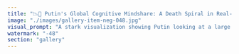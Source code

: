 ```yaml
---
title: "📉🧠 Putin's Global Cognitive Mindshare: A Death Spiral in Real-Time<br /><br />Imagine Putin staring at his global cognitive mindshare graph—a relentless downward spiral with no end in sight.<br /><br />📊 **The Metrics Don't Lie:**<br />Every invasion, every threat, every desperate power move accelerates the cognitive exodus. The global mind is recalibrating away from authoritarianism faster than any algorithm can compensate.<br /><br />🌍 **Global Consciousness Shift:**<br />• Western minds: Complete cognitive disconnection<br />• Neutral nations: Active avoidance and skepticism<br />• Allied states: Diminishing returns on loyalty investment<br />• Domestic population: Increasing cognitive dissonance<br /><br />💭 **The Cognitive Death Spiral:**<br />Unlike traditional power metrics (military, economic), cognitive mindshare operates on network effects. Once the tipping point is crossed, the decline becomes exponential.<br /><br />Each violent action intended to project strength actually broadcasts weakness to a globally connected consciousness that values coordination over coercion.<br /><br />🔄 **The Recursive Problem:**<br />The more Putin tries to reclaim cognitive relevance through force, the faster he loses it. The global mind has evolved beyond responding to brute-force signals.<br /><br />⚡ **Modern Power = Cognitive Resonance:**<br />In the age of distributed intelligence networks, lasting power comes from inspiring minds, not intimidating them. Putin's playbook is thermodynamically obsolete.<br /><br />🌐 **The New Paradigm:**<br />Real influence flows through mesh networks, AI-assisted coordination, and voluntary cognitive alignment. Putin's hierarchical, fear-based model is entropy incarnate.<br /><br />The graph keeps falling because the universe is recalibrating toward systems that enhance rather than diminish collective intelligence.<br /><br /><br />#CognitiveMindshare #GlobalConsciousness #AuthoritarianDecline #NetworkEffects #DistributedIntelligence #SystemicRecalibration #CoordinationOverCoercion #ObsoletePlaybook"
image: "./images/gallery-item-neg-048.jpg"
visual_prompt: "A stark visualization showing Putin looking at a large display screen with a dramatically declining graph labeled 'Global Cognitive Mindshare.' The graph shows a steep red downward curve with no recovery in sight. The scene should be set in a dark, bunker-like control room with multiple screens showing various global metrics all trending negative. Putin appears isolated and frustrated, surrounded by the technological apparatus of modern power measurement. The background should suggest the obsolescence of his approach - old hierarchical structures crumbling while fluid network patterns flow around and past them."
watermark: "-48"
section: "gallery"
---
```

